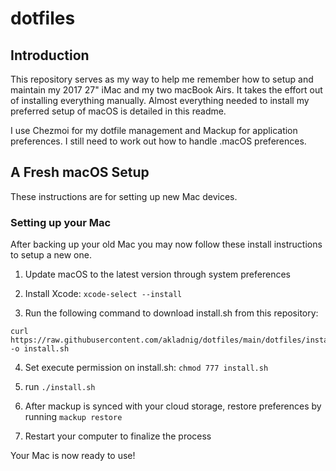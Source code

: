 # dotfiles

## Introduction

This repository serves as my way to help me remember how to setup and maintain my 2017 27" iMac and my two macBook Airs. It takes the effort out of installing everything manually. Almost everything needed to install my preferred setup of macOS is detailed in this readme.

I use Chezmoi for my dotfile management and Mackup for application preferences. I still need to work out how to handle .macOS preferences.

## A Fresh macOS Setup

These instructions are for setting up new Mac devices.

### Setting up your Mac

After backing up your old Mac you may now follow these install instructions to setup a new one.

1. Update macOS to the latest version through system preferences

2. Install Xcode: `xcode-select --install`

3. Run the following command to download install.sh from this repository:
```
curl https://raw.githubusercontent.com/akladnig/dotfiles/main/dotfiles/install.sh -o install.sh
```
4. Set execute permission on install.sh: `chmod 777 install.sh`

5. run `./install.sh`

6. After mackup is synced with your cloud storage, restore preferences by running `mackup restore`

7. Restart your computer to finalize the process

Your Mac is now ready to use!
